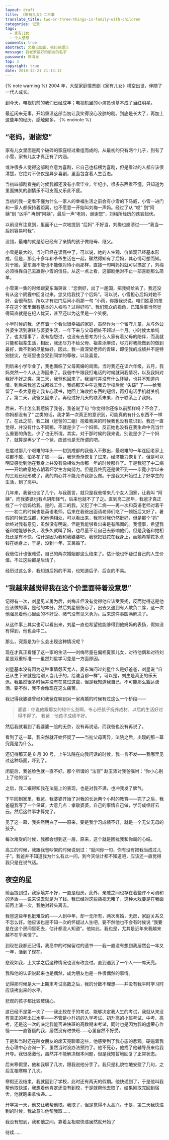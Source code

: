 ```yaml
---
layout: draft
title: 《家有儿女》二三事
translate_title: two-or-three-things-in-family-with-children
categories: 记录
tags:
  - 家有儿女
  - 个人感想
comments: true
abstract: 文章已加密，密码见提示
message: 我老家最好的朋友的名字
password: 陈海龙
top: 3
copyright: true
date: 2018-12-21 21:13:13
---
```


{% note warning %}
2004 年，大型家庭情景剧《家有儿女》横空出世，伴随了一代人成长。

到今天，电视机前的我们已经成年；电视机里的小演员也基本成了当红明星。

最近闲来无事，开始重温这部当初让我笑得没心没肺的剧。到底是长大了，再加上这些年的经历，感触颇多。
{% endnote %}
<!--read more -->

## “老妈，谢谢您”

家有儿女里面是两个破碎的家庭经过重组而成的，从最初的只有两个儿子，到有了小雪，家有儿女才真正有了内涵。

或许很多人觉得这部剧立意为喜剧，它自己也标榜为喜剧，但是看过的人都应该很清楚，它绝对不仅仅是异步喜剧，里面包含着人生百态。

当初四部剧看完的时候我都还没有小雪毕业，年纪小，很多东西看不懂，只知道为里面搞笑的剧情乐不可支而又乐此不疲。

当初的我一定看不懂为什么一家人的幸福生活之前会有小雪的下马威，小雪一进门和一家人都保持着距离，也不愿意一开始叫刘梅一声妈。经过了从 “哎” 到“阿姨”到 “凶手” 再到“阿姨”，最后一声“老妈，谢谢您”，刘梅所经历的跌宕起伏。

以前没有注意到，里面不止一次地提到 “后妈” 不好当，刘梅也崩溃过——“我当一后妈容易吗我”。

没错，最难的就是给已经有了亲情的孩子做继母、继父。

小雪是最大的，当时已经在读高中了，可以说，她的人生观、价值观已经基本形成，但是，那么十多年和爷爷生活在一起，骤然得知有了后妈，其心情可想而知。对于她，夏东海不能也不能像对待小雨那样，直接一句叫妈妈就可以搞定了，刘梅必须得靠自己去赢得小雪的信任。从这一点上看，这部剧绝对不止一部喜剧那么简单。

小雪第一集的时候跟夏东海哭诉：“您倒好，出了一趟国，把我妈给丢了。我还没有从这个阴霾中回复过来，您又给我找了个后妈”。可以说，小雪担心后妈对她不好，会很苛刻，所以才有进门后问小雨那一句 “小雨，你跟我说说，咱们姓夏的孩子在这个家里面有基本的人权吗？过得好吗”。我们观众的视角，已知后事当然觉得简直就是在杞人忧天，甚至还以为这里是一个笑梗。

小学时候的我，还有着一个看似很幸福的家庭，虽然作为一个留守儿童，从与外公外婆生活到辗转与婆婆生活，一年下来与父母相处不超过一个月。小时候太单纯了，也太懂事了，没有抱怨过，也没有去思考为什么人家有着父母的陪伴，而我就只能和祖辈生活，相反，我还尽力不给父母、祖辈添麻烦，尽力将我能做到的做到最好，做不到的尽量做好。因此，我一直深受老师的青睐，即便我的成绩并不是特别拔尖，在班里也会受到同学的尊敬，以及喜爱。

到后来小学毕业了，我也面临了父母离婚的局面。当时我还在读六年级，五月，我妈突然一个人从上海回来了。我爸中午跟我打电话的时候就问我情况，以及我妈对我好不好之类。第二天，我爸也回来了。我当时并没有什么怀疑，也并不知道内情。到后来我爸去成都找工作，我妈那天中午送我去学校后就 “失踪” 了——给我留了一条大意是让我专心读书，她回上海收拾东西的短信，再打电话手机就关机了。第二天，我爸又回来了。再经过好几天的联系未果，终于联系上了我妈。

后来，不止怎么我惹恼了我爸，我爸说了句 “你觉得你还像以前那样吗？不会了，你妈都没有了” 之类的话，我才第一次真正的意识到，可能真的有什么东西不一样了。在此之前，我二嬢（爸爸的二姐）抱着我哭的时候我也没有意识到。我还一直觉得，并没有什么不同嘛，不就是少了一个妈嘛，反正她也没有在我生命中充当什么重要的角色，少了也无所谓。其实，对于那时候的我来说，别说是少了一个妈了，就算是再少了一个爸，应该也是无所谓的吧。

在度过那几个艰难的年头——初到成都的我爸入不敷出，最艰难的一年连回老家上坟都不敢，怕多花了钱——后，我爸渐渐恢复了过来，经济能力恢复了，但是可以明显感觉到他在我身上并没有像相依为命那一年的时候那样了。于是我犯了中二病——开始故意地去朝着坏学生方向努力。但是我终究还是做不到——毕竟小学以来的三观已经形成了，我的内心并不能允许我那么做。于是我又开始过上了好学生的生活，到了高中。

几年来，我爸也谈了几个，与我而言，就只是我爸带来几个女人回家，让我叫 “阿姨”，而我婆婆也有点阴阳怪气，后来也就不了了之。直到高二那年，我爸才真正找了一个后妈给我。是的，高二的我，又犯了中二病——再一次和英语老师对着干——初二的时候也是英语老师。后来在我爸出面请老师们吃了一顿饭后又好了。暑假的时候去成都，和他俩相处，可以看出来，我爸对我仍然挺好，但是那个“妈” 始终对我有意见，虽然没有明说，但是我能够看出来是有隔阂的。我懂事，希望我爸和她能够长久，没多久就叫了妈，也尽量不让自己去影响他们。但是我爸和她相处还是有不快，估计是因为我和我婆婆吧，我爸把钱花在我身上，而她希望花多点钱在她身上，于是，没到一年，又离婚了。

我爸估计也很难受，自己的两次婚姻都这么结束了。估计他也怀疑过自己的人生价值。不过这些都是后话了。

经历过这么多，我知道后妈的不易，也知道后子、后女的不易。

## “我越来越觉得我在这个价里面待着没意思”

记得有一次，刘星见义勇为后，刘梅非但没有觉得他应该受表扬，反而觉得这是他应该做的事，是他的本分。然后刘星很伤心了，出去又遇到有人欺负二胖，这一次他强忍着他心里面的不好受、赌气没有见义勇为。后来这件事圆满解决了。

从这件事上其实也可以看出来，刘星一直也希望他能够得到他妈妈的表扬，假如没有得到，他也会中二。

那么，究竟是为什么会出现这种情况呢？

现在才真正看懂了这一家的生活——刘梅尽量在偏袒夏家儿女，对待他俩和对待刘星是双重标准——虽然刘星学习差是一方面原因。

刘星基本没有因为这种事情怨天尤人，夏东海问过刘星什么是好爸爸，刘星说 “自己从生下来就是给别人当儿子的，给谁当都一样”。可以是，刘生是真正的乐天派。我虽然很多时候并没有在意过这些，但是我知道我自己，不可能那么豁达潇洒，要不然，我不会像现在这么痛苦。

我记得我婆婆曾经和我爸在聊到另一家离婚的时候有过这么一个桥段——

> 婆婆：你说他跟那女的较什么劲啊，专心把孩子抚养成材，以后的生活好过得不得了。
> 我爸：他孩子成绩不好。

然后我就看到了我婆婆一脸的无奈，没有再说话，而我爸也没有再说了。

看到了这一幕，我突然就开始怀疑了——当初父母离异，法院之后，出现的那一幕究竟是为什么。

还记得那天是 8 月 30 号，上午法院在向我问话的时候，我一言不发——我哪里见过这种场面，吓到了。

闭庭后，我爸脸色就一直不好。那个所谓的 “法官” 赵玉沛对我爸嘱咐：“你小心别上了他的当”。

之后，我二嬢得知我在法庭上的表现，也是对我不满，也冲我发了脾气。

下午回到家里，我爸、我婆婆开始了对我的长达两个小时的教育——完了之后，我爸逼我写了一个保证，大意几点：孝敬婆婆，自己的事情自己做，学习成绩好云云。然后这件事才算完了。

见了这一幕，我突然明白了——原来，要是我学习成绩不好，就是一个无父无母的孩子。

每次难受的时候，我都会想到这一层，原来，这个就是困扰我和你局的心结。

高三的时候，我跟我爸吵架的时候说到过：“就问你一句，你有没有把我当成过儿子”。我爸并不知道我为什么有此一问，到今天估计都不知道吧，应该还一直觉得我只是在说气话。

## 夜空的星

前面提到过，我家境并不好，一直是租房。此外，亲戚之间也存在着些许不可调和的矛盾——说来说去就是为了钱。我已经对这些熟视无睹了，这种大戏要是在我面前再上演一次，我绝对转头离去。

我爸这些年也挺难受的——人到中年，却一无所有，两次离婚，无房，家庭关系又不怎么好。他应该也是不知一次的怀疑过人生吧，要不然他也不会有时候说 “我要是在这个房间里死去，估计都没人知道”。他如此，我也是，尤其是近年来我越来越不在乎亲情了。

到现在我都还记得，我高中的时候留过的遗书——我一直没有想到我居然会一年又一年，活到了现在。

悲观如我，上大学之后这种情况也没有改变过。直到遇到了一个人——席天亮。

我和他的认识说起来也是偶然，成为朋友也是一件很偶然的事情。

记得那时候是大一上期末考试高数之后，我的分数不理想——并没有我平时学习时应该拷出来的水平。

悲观的孩子都比较玻璃心。

这已经不是第一次了——我比较在乎的考试、能够决定我人生的考试，我就从来没有真正的考出过水平——不管是小升初的入学考试、初升高的小班考试、中考、高考，还是这一次的决定我能否进快班的高数期末考试，同时也是因为我的虚荣心作怪——一直答疑的我，居然没有进快班……心里自然不好受。

于是和当时还在陪女朋友的席天亮聊着这些，他感受到了我心态的悲观。硬逼着我去心理中心咨询一下，虽然当时没办法预约了。他不死心，他找了他辅导员来给我开导。我很感激他，虽然并不能解决根本问题，但是我短暂地回复了正常状态。

后来寒假里，他和我聊了几次，跟我说他分手了。我只是礼貌性地安慰了几句，之后互相寒暄了几次。

寒假还没结束，我就回到了学校，此时还有两天的假期。他快递到了，于是他叫我帮他取快递，我想着他肯定还没有到校，于是就帮他去取了。结果刚取完回到宿舍，他就跑来拿快递……

开学第一天，他又让我帮他取。我取了，但是觉得不太高兴。于是，第二天我快递到的时候，我故意叫他帮我取……

我没有想到，我和他之间，靠着互相取快递居然就开始了

待续……